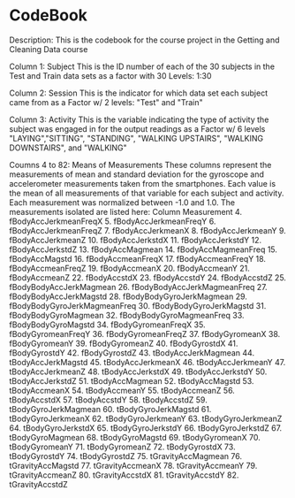 CodeBook
========================================================

Description: This is the codebook for the course project in the Getting and Cleaning Data course

Column 1: Subject
        This is the ID number of each of the 30 subjects in the Test and Train data sets as a factor with 30 Levels: 1:30

Column 2: Session
        This is the indicator for which data set each subject came from as a Factor w/ 2 levels: "Test" and "Train"

Column 3: Activity
        This is the variable indicating the type of activity the subject was engaged in for the output readings as a Factor w/ 6 levels "LAYING","SITTING", "STANDING", "WALKING UPSTAIRS", "WALKING DOWNSTAIRS", and "WALKING"

Coumns 4 to 82: Means of Measurements
        These columns represent the measurements of mean and standard deviation for the gyroscope and accelerometer measurements taken from the smartphones. Each value is the mean of all measurements of that variable for each subject and activity. Each measurement was normalized between -1.0 and 1.0. The measurements isolated are listed here: 
Column        Measurement
4.	fBodyAccJerkmeanFreqX
5.	fBodyAccJerkmeanFreqY
6.	fBodyAccJerkmeanFreqZ
7.	fBodyAccJerkmeanX
8.	fBodyAccJerkmeanY
9.	fBodyAccJerkmeanZ
10.	fBodyAccJerkstdX
11.	fBodyAccJerkstdY
12.	fBodyAccJerkstdZ
13.	fBodyAccMagmean
14.	fBodyAccMagmeanFreq
15.	fBodyAccMagstd
16.	fBodyAccmeanFreqX
17.	fBodyAccmeanFreqY
18.	fBodyAccmeanFreqZ
19.	fBodyAccmeanX
20.	fBodyAccmeanY
21.	fBodyAccmeanZ
22.	fBodyAccstdX
23.	fBodyAccstdY
24.	fBodyAccstdZ
25.	fBodyBodyAccJerkMagmean
26.	fBodyBodyAccJerkMagmeanFreq
27.	fBodyBodyAccJerkMagstd
28.	fBodyBodyGyroJerkMagmean
29.	fBodyBodyGyroJerkMagmeanFreq
30.	fBodyBodyGyroJerkMagstd
31.	fBodyBodyGyroMagmean
32.	fBodyBodyGyroMagmeanFreq
33.	fBodyBodyGyroMagstd
34.	fBodyGyromeanFreqX
35.	fBodyGyromeanFreqY
36.	fBodyGyromeanFreqZ
37.	fBodyGyromeanX
38.	fBodyGyromeanY
39.	fBodyGyromeanZ
40.	fBodyGyrostdX
41.	fBodyGyrostdY
42.	fBodyGyrostdZ
43.	tBodyAccJerkMagmean
44.	tBodyAccJerkMagstd
45.	tBodyAccJerkmeanX
46.	tBodyAccJerkmeanY
47.	tBodyAccJerkmeanZ
48.	tBodyAccJerkstdX
49.	tBodyAccJerkstdY
50.	tBodyAccJerkstdZ
51.	tBodyAccMagmean
52.	tBodyAccMagstd
53.	tBodyAccmeanX
54.	tBodyAccmeanY
55.	tBodyAccmeanZ
56.	tBodyAccstdX
57.	tBodyAccstdY
58.	tBodyAccstdZ
59.	tBodyGyroJerkMagmean
60.	tBodyGyroJerkMagstd
61.	tBodyGyroJerkmeanX
62.	tBodyGyroJerkmeanY
63.	tBodyGyroJerkmeanZ
64.	tBodyGyroJerkstdX
65.	tBodyGyroJerkstdY
66.	tBodyGyroJerkstdZ
67.	tBodyGyroMagmean
68.	tBodyGyroMagstd
69.	tBodyGyromeanX
70.	tBodyGyromeanY
71.	tBodyGyromeanZ
72.	tBodyGyrostdX
73.	tBodyGyrostdY
74.	tBodyGyrostdZ
75.	tGravityAccMagmean
76.	tGravityAccMagstd
77.	tGravityAccmeanX
78.	tGravityAccmeanY
79.	tGravityAccmeanZ
80.	tGravityAccstdX
81.	tGravityAccstdY
82.	tGravityAccstdZ
